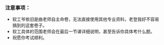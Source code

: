 ### 注意事项：
- 软工爷依旧是曲老师自主命卷，无法直接使用其他专业资料，老登我好不容易搞到的这套卷子。
- 软工具体的范围老师会在最后一节课详细说明，甚至告诉你具体考什么题。
- 祝愿你考试顺利。
